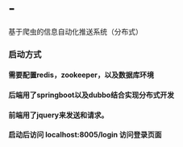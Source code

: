 # -
基于爬虫的信息自动化推送系统（分布式）
### 启动方式
#### 需要配置redis，zookeeper，以及数据库环境
#### 后端用了springboot以及dubbo结合实现分布式开发
#### 前端用了jquery来发送和请求。

#### 启动后访问 localhost:8005/login 访问登录页面